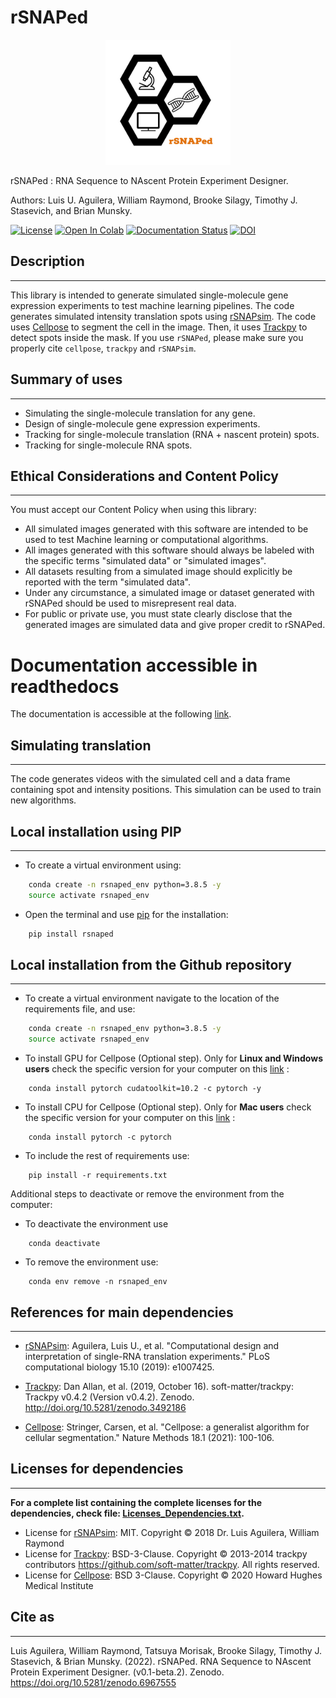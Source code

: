 # rSNAPed

<p align="center">
  <img src="./docs/images/logo/rSNAPed_Logo.png" width="200" />
</p>

rSNAPed : RNA Sequence to NAscent Protein Experiment Designer.

Authors: Luis U. Aguilera, William Raymond, Brooke Silagy, Timothy J. Stasevich, and  Brian Munsky.

[![License](https://img.shields.io/badge/License-BSD_3--Clause-blue.svg)](https://opensource.org/licenses/BSD-3-Clause)
 [![Open In Colab](https://colab.research.google.com/assets/colab-badge.svg)](https://colab.research.google.com/drive/1ABxBfqsmDtv8dORBUhvFcg5Xqdy-OoaE?usp=sharing)
[![Documentation Status](https://readthedocs.org/projects/rsnaped/badge/?version=latest)](http://rsnaped.readthedocs.io/?badge=latest)
[![DOI](https://zenodo.org/badge/DOI/10.5281/zenodo.6967555.svg)](https://doi.org/10.5281/zenodo.6967555)


## Description
___

This library is intended to generate simulated single-molecule gene expression experiments to test machine learning pipelines. The code generates simulated intensity translation spots using [rSNAPsim](https://github.com/MunskyGroup/rSNAPsim). The code uses [Cellpose](https://github.com/MouseLand/cellpose) to segment the cell in the image. Then, it uses [Trackpy](http://soft-matter.github.io/trackpy/dev/index.html) to detect spots inside the mask. If you use `rSNAPed`, please make sure you properly cite `cellpose`, `trackpy` and `rSNAPsim`.

## Summary of uses
___

* Simulating the single-molecule translation for any gene.
* Design of single-molecule gene expression experiments.
* Tracking for single-molecule translation (RNA + nascent protein) spots.
* Tracking for single-molecule RNA spots.

## Ethical Considerations and Content Policy
___
You must accept our Content Policy when using this library: 

* All simulated images generated with this software are intended to be used to test Machine learning or computational algorithms. 
* All images generated with this software should always be labeled with the specific terms "simulated data" or "simulated images".
* All datasets resulting from a simulated image should explicitly be reported with the term "simulated data".
* Under any circumstance, a simulated image or dataset generated with rSNAPed should be used to misrepresent real data.
* For public or private use, you must state clearly disclose that the generated images are simulated data and give proper credit to rSNAPed. 

# Documentation accessible in readthedocs

The documentation is accessible at the following [link](https://rsnaped.readthedocs.io/en/latest/).


## Simulating translation
___

The code generates videos with the simulated cell and a data frame containing spot and intensity positions. This simulation can be used to train new algorithms.


## Local installation using PIP
___

* To create a virtual environment using:

```bash
    conda create -n rsnaped_env python=3.8.5 -y
    source activate rsnaped_env
```

* Open the terminal and use [pip](https://pip.pypa.io/en/stable/) for the installation:
```bash
    pip install rsnaped
```


## Local installation from the Github repository
___

* To create a virtual environment navigate to the location of the requirements file, and use:
```bash
    conda create -n rsnaped_env python=3.8.5 -y
    source activate rsnaped_env
```
* To install GPU for Cellpose (Optional step). Only for **Linux and Windows users** check the specific version for your computer on this [link]( https://pytorch.org/get-started/locally/) :
```
    conda install pytorch cudatoolkit=10.2 -c pytorch -y
```
* To install CPU for Cellpose (Optional step). Only for **Mac users** check the specific version for your computer on this [link]( https://pytorch.org/get-started/locally/) :
```
    conda install pytorch -c pytorch
```
* To include the rest of requirements use:
```
    pip install -r requirements.txt
```
Additional steps to deactivate or remove the environment from the computer:
* To deactivate the environment use
```
    conda deactivate
```
* To remove the environment use:
```
    conda env remove -n rsnaped_env
```


## References for main dependencies
___

- [rSNAPsim](https://github.com/MunskyGroup/rSNAPsim):
 Aguilera, Luis U., et al. "Computational design and interpretation of single-RNA translation experiments." PLoS computational biology 15.10 (2019): e1007425.

- [Trackpy](http://soft-matter.github.io/trackpy/dev/index.html):
 Dan Allan, et al. (2019, October 16). soft-matter/trackpy: Trackpy v0.4.2 (Version v0.4.2). Zenodo. http://doi.org/10.5281/zenodo.3492186

- [Cellpose](https://github.com/MouseLand/cellpose):
 Stringer, Carsen, et al. "Cellpose: a generalist algorithm for cellular segmentation." Nature Methods 18.1 (2021): 100-106.


## Licenses for dependencies
___

**For a complete list containing the complete licenses for the dependencies, check file:  [Licenses_Dependencies.txt](https://github.com/MunskyGroup/rsnaped/blob/master/Licenses_Dependencies.txt).**

- License for [rSNAPsim](https://github.com/MunskyGroup/rSNAPsim): MIT. Copyright © 2018 Dr. Luis Aguilera, William Raymond
- License for [Trackpy](http://soft-matter.github.io/trackpy/dev/index.html): BSD-3-Clause. Copyright © 2013-2014 trackpy contributors https://github.com/soft-matter/trackpy. All rights reserved.
- License for [Cellpose](https://github.com/MouseLand/cellpose): BSD 3-Clause. Copyright © 2020 Howard Hughes Medical Institute

## Cite as
___

Luis Aguilera, William Raymond, Tatsuya Morisak, Brooke Silagy, Timothy J. Stasevich, & Brian Munsky. (2022). rSNAPed. RNA Sequence to NAscent Protein Experiment Designer. (v0.1-beta.2). Zenodo. https://doi.org/10.5281/zenodo.6967555